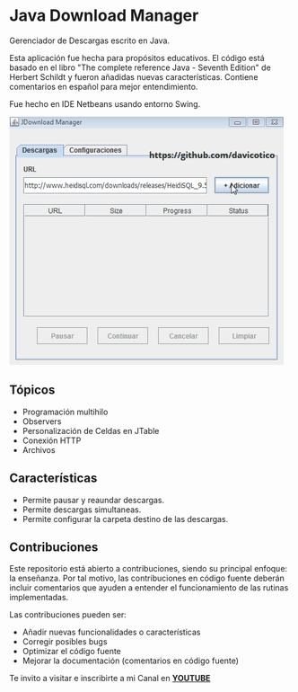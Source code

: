 # Java Download Manager
Gerenciador de Descargas escrito en Java.

Esta aplicación fue hecha para propósitos educativos. El código está basado en el libro "The complete reference Java - Seventh Edition" de Herbert Schildt y 
fueron añadidas nuevas características. Contiene comentarios en español para mejor entendimiento.

Fue hecho en IDE Netbeans usando entorno Swing.

![Vista Previa](https://raw.githubusercontent.com/davicotico/Java-Download-Manager/master/screenshots/jdownload-manager.gif)

## Tópicos
* Programación multihilo 
* Observers
* Personalización de Celdas en JTable
* Conexión HTTP
* Archivos

## Características
* Permite pausar y reaundar descargas.
* Permite descargas simultaneas.
* Permite configurar la carpeta destino de las descargas.

## Contribuciones
Este repositorio está abierto a contribuciones, siendo su principal enfoque: la enseñanza. 
Por tal motivo, las contribuciones en código fuente deberán incluir comentarios que ayuden a entender el funcionamiento 
de las rutinas implementadas.

Las contribuciones pueden ser:
* Añadir nuevas funcionalidades o características
* Corregir posibles bugs
* Optimizar el código fuente
* Mejorar la documentación (comentarios en código fuente)


Te invito a visitar e inscribirte a mi Canal en [**YOUTUBE**](https://www.youtube.com/c/DavidTiconaSaravia)
